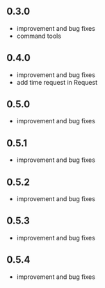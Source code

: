 ## 0.3.0

* improvement and bug fixes
* command tools

## 0.4.0

* improvement and bug fixes
* add time request in Request

## 0.5.0

* improvement and bug fixes

## 0.5.1

* improvement and bug fixes

## 0.5.2

* improvement and bug fixes

## 0.5.3

* improvement and bug fixes

## 0.5.4

* improvement and bug fixes